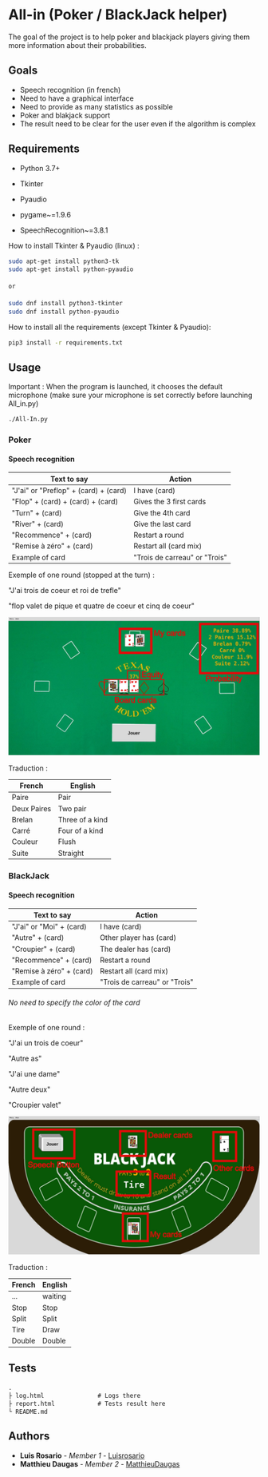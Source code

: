 # All-in (Poker / BlackJack helper)

The goal of the project is to help poker and blackjack players giving them more information about their probabilities.

## Goals

- Speech recognition (in french)
- Need to have a graphical interface
- Need to provide as many statistics as possible
- Poker and blakjack support
- The result need to be clear for the user even if the algorithm is complex

## Requirements

* Python 3.7+

* Tkinter

* Pyaudio

* pygame~=1.9.6
* SpeechRecognition~=3.8.1

How to install Tkinter & Pyaudio (linux) :

```bash
sudo apt-get install python3-tk
sudo apt-get install python-pyaudio

or

sudo dnf install python3-tkinter
sudo dnf install python-pyaudio

```

How to install all the requirements (except Tkinter & Pyaudio):

```bash
pip3 install -r requirements.txt
```

## Usage

Important : When the program is launched, it chooses the default microphone (make sure your microphone is set correctly before launching All_in.py)

```bash
./All-In.py
```

### Poker

#### Speech recognition

Text to say | Action |
------------ | ------------- |
"J'ai" or "Preflop" + (card) + (card) | I have (card) |
"Flop" + (card) + (card) + (card) | Gives the 3 first cards |
"Turn" + (card) | Give the 4th card |
"River" + (card) | Give the last card |
"Recommence" + (card) | Restart a round |
"Remise à zéro" + (card) | Restart all (card mix) |
Example of card | "Trois de carreau" or "Trois" |

Exemple of one round (stopped at the turn) :

"J'ai trois de coeur et roi de trefle"

"flop valet de pique et quatre de coeur et cinq de coeur"

![Blackjack](./pictures/readme/Poker.jpg)

Traduction :

French | English |
------------ | ------------- |
Paire | Pair |
Deux Paires | Two pair |
Brelan | Three of a kind |
Carré | Four of a kind |
Couleur | Flush |
Suite | Straight |

### BlackJack

#### Speech recognition

Text to say | Action |
------------ | ------------- |
"J'ai" or "Moi" + (card) | I have (card) |
"Autre" + (card) | Other player has (card) |
"Croupier" + (card) | The dealer has (card) |
"Recommence" + (card) | Restart a round |
"Remise à zéro" + (card) | Restart all (card mix) |
Example of card | "Trois de carreau" or "Trois" |

###### No need to specify the color of the card

Exemple of one round :

"J'ai un trois de coeur"

"Autre as"

"J'ai une dame"

"Autre deux"

"Croupier valet"

![Blackjack](./pictures/readme/Blackjack.jpg)

Traduction :

French | English |
------------ | ------------- |
... | waiting |
Stop | Stop |
Split | Split |
Tire | Draw |
Double | Double |

## Tests

    .
    ├ log.html               # Logs there
    ├ report.html            # Tests result here
    └ README.md

## Authors

* **Luis Rosario** - *Member 1* - [Luisrosario](https://github.com/Luisrosario2604)
* **Matthieu Daugas** - *Member 2* - [MatthieuDaugas](https://github.com/MatthieuDaugas)
